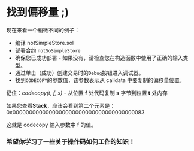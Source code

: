 # 找到偏移量 ;)

现在来看一个稍微不同的例子：

- 编译 notSimpleStore.sol
- 部署合约 `notSoSimpleStore`
- 确保您已成功部署 - 如果没有，请检查您在构造函数中使用了正确的输入类型。
- 通过单击（成功）创建交易时的`Debug`按钮进入调试器。
- 找到`CODECOPY`的参数值，该参数表示从 calldata 中要复制的偏移量位置。

记住：_codecopy(t, f, s)_ - 从位置 **f** 处代码复制 **s** 字节到位置 **t** 处内存

如果您查看**Stack**，应该会看到第二个元素是：0x0000000000000000000000000000000000000083

这就是 codecopy 输入参数中 f 的值。

### 希望你学习了一些关于操作码如何工作的知识！